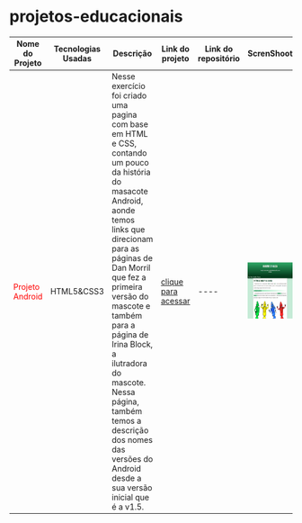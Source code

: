 # projetos-educacionais

| Nome do Projeto|Tecnologias Usadas|Descrição|Link do projeto|Link do repositório|ScrenShoot|
|----------------|------------------|---------|--------------| -------------------|---------|
|<font color="red">Projeto Android</font>|HTML5&CSS3|Nesse exercício foi criado uma pagina com base em HTML e CSS, contando um pouco da história do masacote Android, aonde temos links que direcionam para as páginas de Dan Morril que fez a primeira versão do mascote e também para a página de Irina Block, a ilutradora do mascote. Nessa página, também temos a descrição dos nomes das versões do Android desde a sua versão inicial que é a v1.5.|<a href="https://github.com/emmanuelmarcosdeoliveira/meus-certificados/blob/main/img/html%26CSS/Estudonauta/desenvolvimento_web_01-05.png" target="_blank">clique para acessar</a>|----|<img src="https://github.com/emmanuelmarcosdeoliveira/meus-projetos-educacionais/blob/main/img/projeto-android.png" width="200" height="100">|